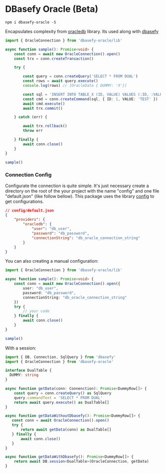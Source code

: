 # DBasefy Oracle (Beta)

````
npm i dbasefy-oracle -S
````

Encapsulates complexity from [oracledb](https://github.com/oracle/node-oracledb/blob/master/doc/api.md) library. Its used along with [dbasefy](https://www.npmjs.com/package/dbasefy)

```typescript
import { OracleConnection } from 'dbasefy-oracle/lib'

async function sample(): Promise<void> {
    const conn = await new OracleConnection().open()
    const trx = conn.createTransaction()

    try {

        const query = conn.createQuery('SELECT * FROM DUAL')
        const rows = await query.execute()
        console.log(rows) // [OracleData { DUMMY: 'X'}]

        const sql = 'INSERT INTO TABLE_X (ID, VALUE) VALUES (:ID, :VALUE)'
        const cmd = conn.createCommand(sql, { ID: 1, VALUE: 'TEST' })
        await cmd.execute()
        await trx.commit()

    } catch (err) {

        await trx.rollback()
        throw err

    } finally {
        await conn.close()
    }
}

sample()
```

### Connection Config

Configurate the connection is quite simple. It's just necessary create a directory on the root of the your project with the name "config" and one file "default.json" (like follow bellow). This package uses the library [config](https://www.npmjs.com/package/config) to get configurations.

```json
// config/default.json
{
    "providers": {
        "oracledb": {
            "user": "db_user",
            "password": "db_password",
            "connectionString": "db_oracle_connection_string"
        }
    }
}
```

You can also creating a manual configuration:

```typescript
import { OracleConnection } from 'dbasefy-oracle/lib'

async function sample(): Promise<void> {
    const conn = await new OracleConnection().open({
        user: "db_user",
        password: "db_password",
        connectionString: "db_oracle_connection_string"
    })
    try {
        // your code
    } finally {
        await conn.close()
    }
}

sample()
```

With a session:

```typescript
import { DB, Connection, SqlQuery } from 'dbasefy'
import { OracleConnection } from 'dbasefy-oracle'

interface DualTable {
  DUMMY: string
}

async function getData(conn: Connenction): Promise<DummyRow[]> {
    const query = conn.createQuery() as SqlQuery
    query.commandText = 'SELECT * FROM DUAL'
    return await query.execute() as DualTable[]
}

async function getDataWithoutDbasefy(): Promise<DummyRow[]> {
   const conn = await OracleConnection().open()
   try {
       return await getData(conn) as DualTable[]
   } finally {
       await conn.close()
   }
}

async function getDataWithDbasefy(): Promise<DummyRow[]> {
    return await DB.session<DualTable>(OracleConnection, getData)
}
```

